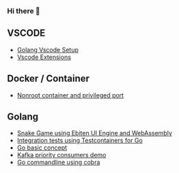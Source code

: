 ### Hi there 👋

## VSCODE

- [Golang Vscode Setup](https://napat.github.io/vscode/golang.html)
- [Vscode Extensions](https://napat.github.io/vscode/extensions.html)

## Docker / Container

- [Nonroot container and privileged port](https://napat.github.io/docker/nonroot.html)

## Golang

- [Snake Game using Ebiten UI Engine and WebAssembly](https://napat.github.io/golang_2d_snake_game/)
- [Integration tests using Testcontainers for Go](https://github.com/Napat/golang-testcontainers-demo)
- [Go basic concept](https://github.com/Napat/go_concept)
- [Kafka priority consumers demo](golang-kafka-consumers-offsetmanager)
- [Go commandline using cobra](https://github.com/Napat/golang-cli-cobra-sample)


<!--
**Napat/Napat** is a ✨ _special_ ✨ repository because its `README.md` (this file) appears on your GitHub profile.

Here are some ideas to get you started:

- 🔭 I’m currently working on ...
- 🌱 I’m currently learning ...
- 👯 I’m looking to collaborate on ...
- 🤔 I’m looking for help with ...
- 💬 Ask me about ...
- 📫 How to reach me: ...
- 😄 Pronouns: ...
- ⚡ Fun fact: ...
-->
